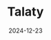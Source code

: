 ---  
layout: startup_page  
title: "Talaty"  
id: "talatypay.com"  
permalink: "/talatytalatypay.com12232024/"  
website: "https://www.talatypay.com/"  
funding_round: ""  
funding_amount: ""  
investors: "Witamax, Renew Capital"  
about: "Talaty is a Moroccan fintech startup offering an AI-driven platform that provides instant lending solutions to financial institutions. Its innovative approach streamlines credit assessments, reducing operational costs and default rates. The company aims to redefine financing for small and medium-sized businesses (SMBs)."  
markets: "Fintech, AI, Financial Services"  
hq: "Rabat, Rabat-Sale-Zemmour-Zaer, Morocco"  
founded_year: "2023"  
linkedin: "https://www.linkedin.com/company/talaty"  
twitter: ""  
instagram: ""  
facebook: ""  
crunchbase: "https://www.crunchbase.com/organization/talaty"  
pitchbook: "https://pitchbook.com/profiles/company/534793-78"  

date_display: "23-Dec-2024"  
date: "2024-12-23"

# SEO Optimization  
meta_title: "Talaty"  
meta_description: "Talaty, Talaty is a Moroccan fintech startup offering an AI-driven platform that provides instant lending solutions to financial institutions. Its innovative ..."  
meta_keywords: "Talaty, Fintech, AI, Financial Services,  funding"  
canonical_url: "https://startup.projectstartups.com/talatytalatypay.com12232024/"  
---